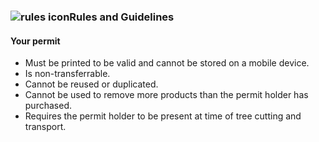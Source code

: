 ### ![rules icon](/assets/img/bullet-points-icon.svg "rules icon")Rules and Guidelines

#### Your permit

* Must be printed to be valid and cannot be stored on a mobile device.
* Is non-transferrable.
* Cannot be reused or duplicated.
* Cannot be used to remove more products than the permit holder has purchased.
* Requires the permit holder to be present at time of tree cutting and transport.